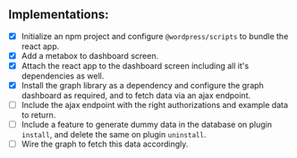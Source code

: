## Implementations:
- [x] Initialize an npm project and configure `@wordpress/scripts` to bundle the react app.
- [x] Add a metabox to dashboard screen.
- [x] Attach the react app to the dashboard screen including all it's dependencies as well.
- [x] Install the graph library as a dependency and configure the graph dashboard as required, and to fetch
data via an ajax endpoint.
- [ ] Include the ajax endpoint with the right authorizations and example data to return.
- [ ] Include a feature to generate dummy data in the database on plugin `install`, and delete the same on plugin `uninstall`.
- [ ] Wire the graph to fetch this data accordingly.